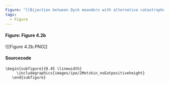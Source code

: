 ```yaml
---
Figure: "[[Bijection between Dyck meanders with alternative catastrophes and 2-Motzkin excursions with no E-ste]]"
tags:
  - Figure
---
```

#### Figure: Figure 4.2b

![[Figure 4.2b.PNG]]

#### Sourcecode

```
\begin{subfigure}{0.45 \linewidth} 
     \includegraphics{images/ipe/2Motzkin_noEatpositiveheight} 
   \end{subfigure}
```